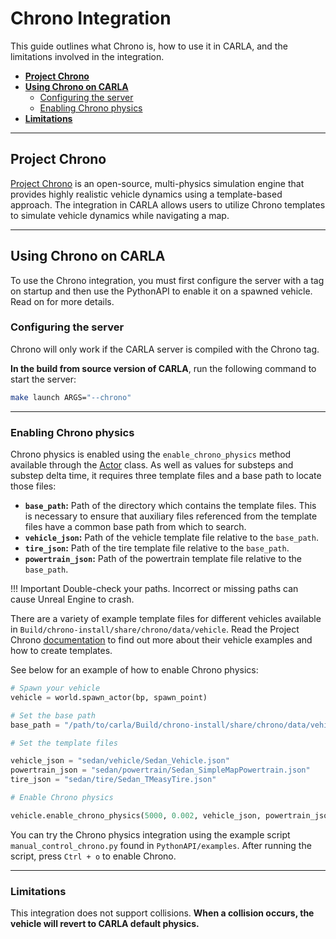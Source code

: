 # Chrono Integration

This guide outlines what Chrono is, how to use it in CARLA, and the limitations involved in the integration.

- [__Project Chrono__](#project-chrono)
- [__Using Chrono on CARLA__](#using-chrono-on-carla)
    - [Configuring the server](#configuring-the-server)
    - [Enabling Chrono physics](#enabling-chrono-physics)
- [__Limitations__](#limitations)

---

## Project Chrono

[Project Chrono](https://projectchrono.org/) is an open-source, multi-physics simulation engine that provides highly realistic vehicle dynamics using a template-based approach. The integration in CARLA allows users to utilize Chrono templates to simulate vehicle dynamics while navigating a map.

---

## Using Chrono on CARLA

To use the Chrono integration, you must first configure the server with a tag on startup and then use the PythonAPI to enable it on a spawned vehicle. Read on for more details.

### Configuring the server

Chrono will only work if the CARLA server is compiled with the Chrono tag.

__In the build from source version of CARLA__, run the following command to start the server:

```sh
make launch ARGS="--chrono"
```

---

### Enabling Chrono physics

Chrono physics is enabled using the `enable_chrono_physics` method available through the [Actor](python_api.md#carlaactor) class. As well as values for substeps and substep delta time, it requires three template files and a base path to locate those files:

- __`base_path`:__ Path of the directory which contains the template files. This is necessary to ensure that auxiliary files referenced from the template files have a common base path from which to search.
- __`vehicle_json`:__ Path of the vehicle template file relative to the `base_path`.
- __`tire_json`:__ Path of the tire template file relative to the `base_path`.
- __`powertrain_json`:__ Path of the powertrain template file relative to the `base_path`.

!!! Important
    Double-check your paths. Incorrect or missing paths can cause Unreal Engine to crash.

There are a variety of example template files for different vehicles available in `Build/chrono-install/share/chrono/data/vehicle`. Read the Project Chrono [documentation](https://api.projectchrono.org/manual_vehicle.html) to find out more about their vehicle examples and how to create templates.

See below for an example of how to enable Chrono physics:

```python
# Spawn your vehicle
vehicle = world.spawn_actor(bp, spawn_point)

# Set the base path
base_path = "/path/to/carla/Build/chrono-install/share/chrono/data/vehicle/"

# Set the template files

vehicle_json = "sedan/vehicle/Sedan_Vehicle.json"
powertrain_json = "sedan/powertrain/Sedan_SimpleMapPowertrain.json"
tire_json = "sedan/tire/Sedan_TMeasyTire.json"

# Enable Chrono physics

vehicle.enable_chrono_physics(5000, 0.002, vehicle_json, powertrain_json, tire_json, base_path)
```

You can try the Chrono physics integration using the example script `manual_control_chrono.py` found in `PythonAPI/examples`. After running the script, press `Ctrl + o` to enable Chrono.

---

### Limitations

This integration does not support collisions. __When a collision occurs, the vehicle will revert to CARLA default physics.__
